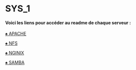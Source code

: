 # SYS_1

#### Voici les liens pour accéder au readme de chaque serveur :

<a href="https://github.com/Mitsanta12/SYS_1/blob/main/APACHE/README.md">♠ APACHE</a>

<a href="https://github.com/Mitsanta12/SYS_1/blob/main/NFS/README.md">♠ NFS</a>

<a href="https://github.com/Mitsanta12/SYS_1/blob/main/NGINX/README.md">♠ NGINIX<a>

<a href="https://github.com/Mitsanta12/SYS_1/blob/main/SAMBA/README.md">♠ SAMBA<a>
